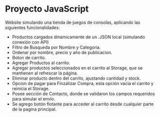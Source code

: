 <!--------------------------- Proyecto final de JavaScript - CoderHouse ---------------------------->
# Proyecto JavaScript #

Website simulando una tienda de juegos de consolas, aplicando las siguientes funcionalidades:

- Productos cargados dinamicamente de un .JSON local (simulando conexión con API)
- Filtro de Busqueda por Nombre y Categoria.
- Ordenar por nombre, precio y año de publicacion.
- Boton de carrito.
- Agregar Productos al carrito.
- Agregar productos seleccionados en el carrito al Storage, que se mantienen al refrescar la página.
- Eliminar producto dentro del carrito, ajustando cantidad y stock.
- Opcion de pagar para Finzalizar Compra, esta opción vacia el carrito y reinicia el Storage.
- Posee sección de Contacto, donde se validaron los campos requeridos para simular el envío.
- Se agrego botón flotante para acceder al carrito desde cualquier parte de la pagina principal.